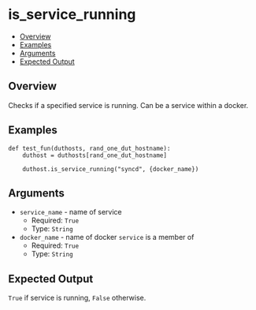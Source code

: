 # is_service_running

- [Overview](#overview)
- [Examples](#examples)
- [Arguments](#arguments)
- [Expected Output](#expected-output)

## Overview
Checks if a specified service is running. Can be a service within a docker.

## Examples
```
def test_fun(duthosts, rand_one_dut_hostname):
    duthost = duthosts[rand_one_dut_hostname]

    duthost.is_service_running("syncd", {docker_name})
```

## Arguments
- `service_name` - name of service
    - Required: `True`
    - Type: `String`
- `docker_name` - name of docker `service` is a member of
    - Required: `True`
    - Type: `String`

## Expected Output
`True` if service is running, `False` otherwise.
